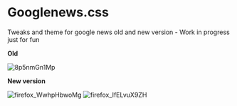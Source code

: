 # Googlenews.css
Tweaks and theme for google news old and new version - Work in progress just for fun

**Old**

![8p5nmGn1Mp](https://user-images.githubusercontent.com/40931468/183290295-5a5e597e-7051-4288-a4b5-74cbddf14aa9.png)

**New version**

![firefox_WwhpHbwoMg](https://user-images.githubusercontent.com/40931468/183290306-6922d81d-3a8d-4cb1-a39c-c42721fc3b78.png)
![firefox_IfELvuX9ZH](https://user-images.githubusercontent.com/40931468/183290308-f99e2677-8d3a-4733-8578-118479f7f2fb.png)
